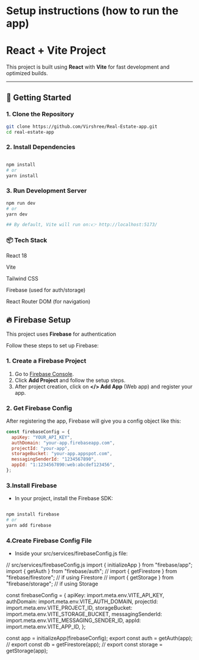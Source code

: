 # Setup instructions (how to run the app)
# React + Vite Project

This project is built using **React** with **Vite** for fast development and optimized builds.

---

## 🚀 Getting Started

### 1. Clone the Repository
```bash
git clone https://github.com/Virshree/Real-Estate-app.git
cd real-estate-app 

```
### 2. Install Dependencies
```bash

npm install
# or
yarn install
```
### 3. Run Development Server

```bash
npm run dev
# or
yarn dev

## By default, Vite will run on:👉 http://localhost:5173/

```
### 📦 Tech Stack

React 18

Vite

Tailwind CSS

Firebase (used for auth/storage)

React Router DOM (for navigation)


## 🔥 Firebase Setup

This project uses **Firebase** for authentication 

Follow these steps to set up Firebase:

### 1. Create a Firebase Project
1. Go to [Firebase Console](https://console.firebase.google.com/).  
2. Click **Add Project** and follow the setup steps.  
3. After project creation, click on **</> Add App** (Web app) and register your app.  

### 2. Get Firebase Config
After registering the app, Firebase will give you a config object like this:

```javascript
const firebaseConfig = {
  apiKey: "YOUR_API_KEY",
  authDomain: "your-app.firebaseapp.com",
  projectId: "your-app",
  storageBucket: "your-app.appspot.com",
  messagingSenderId: "1234567890",
  appId: "1:1234567890:web:abcdef123456",
};
```
### 3.Install Firebase
-  In your project, install the Firebase SDK:
```bash

npm install firebase
# or
yarn add firebase

```
### 4.Create Firebase Config File
- Inside your src/services/firebaseConfig.js file:

// src/services/firebaseConfig.js
import { initializeApp } from "firebase/app";
import { getAuth } from "firebase/auth";
// import { getFirestore } from "firebase/firestore";   // if using Firestore
// import { getStorage } from "firebase/storage";       // if using Storage

const firebaseConfig = {
  apiKey: import.meta.env.VITE_API_KEY,
  authDomain: import.meta.env.VITE_AUTH_DOMAIN,
  projectId: import.meta.env.VITE_PROJECT_ID,
  storageBucket: import.meta.env.VITE_STORAGE_BUCKET,
  messagingSenderId: import.meta.env.VITE_MESSAGING_SENDER_ID,
  appId: import.meta.env.VITE_APP_ID,
};

const app = initializeApp(firebaseConfig);
export const auth = getAuth(app);
// export const db = getFirestore(app);
// export const storage = getStorage(app);
